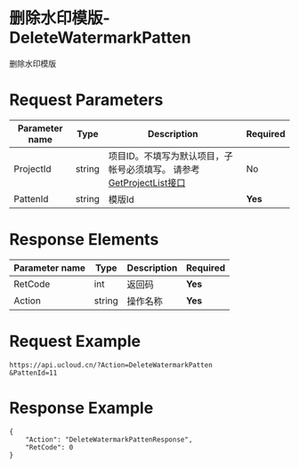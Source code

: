 # 删除水印模版-DeleteWatermarkPatten

删除水印模版

# Request Parameters
|Parameter name|Type|Description|Required|
|---|---|---|---|
|ProjectId|string|项目ID。不填写为默认项目，子帐号必须填写。 请参考[GetProjectList接口](../summary/get_project_list.html)|No|
|PattenId|string|模版Id|**Yes**|

# Response Elements
|Parameter name|Type|Description|Required|
|---|---|---|---|
|RetCode|int|返回码|**Yes**|
|Action|string|操作名称|**Yes**|

# Request Example
```
https://api.ucloud.cn/?Action=DeleteWatermarkPatten
&PattenId=11
```

# Response Example
```
{
    "Action": "DeleteWatermarkPattenResponse", 
    "RetCode": 0
}
```

